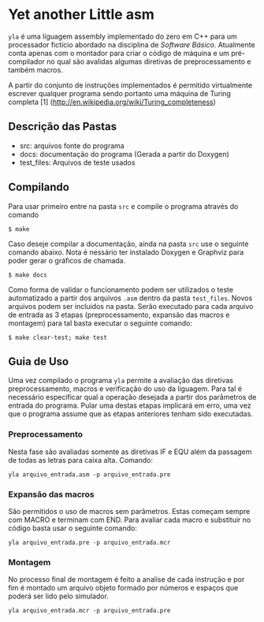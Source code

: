 # Yet another Little asm

`yla` é uma liguagem assembly implementado do zero em C++ para um processador fictício abordado na disciplina de _Software Básico_. Atualmente conta apenas com o montador para criar o código de máquina e um pré-compilador no qual são avalidas algumas diretivas de preprocessamento e também macros.

A partir do conjunto de instruções implementados é permitido virtualmente escrever qualquer programa sendo portanto uma máquina de Turing completa [1]
(http://en.wikipedia.org/wiki/Turing_completeness)

## Descrição das Pastas

 * src: arquivos fonte do programa
 * docs: documentação do programa (Gerada a partir do Doxygen)
 * test_files: Arquivos de teste usados

## Compilando
Para usar primeiro entre na pasta `src` e compile o programa através do comando

```
$ make
```

Caso deseje compilar a documentação, ainda na pasta `src` use o seguinte comando abaixo. Nota é nessário ter instalado Doxygen e Graphviz para poder gerar o gráficos de chamada.

```
$ make docs
```

Como forma de validar o funcionamento podem ser utilizados o teste automatizado a partir dos arquivos `.asm` dentro da pasta `test_files`. Novos arquivos podem ser incluidos na pasta. Serão executado para cada arquivo de entrada as 3 etapas (preprocessamento, expansão das macros e montagem) para tal basta executar o seguinte comando:

```
$ make clear-test; make test
```

## Guia de Uso
Uma vez compilado o programa `yla` permite a avaliação das diretivas preprocessamento, macros e verificação do uso da liguagem. Para tal é necessário especificar qual a operação desejada a partir dos parâmetros de entrada do programa. Pular uma destas etapas implicará em erro, uma vez que o programa assume que as etapas anteriores tenham sido executadas.

### Preprocessamento
Nesta fase são avaliadas somente as diretivas IF e EQU além da passagem de todas as letras para caixa alta. Comando:

```
yla arquivo_entrada.asm -p arquivo_entrada.pre
```

### Expansão das macros
São permitidos o uso de macros sem parâmetros. Estas começam sempre com MACRO e terminam com END. Para avaliar cada macro e substituir no código basta usar o seguinte comando:

```
yla arquivo_entrada.pre -p arquivo_entrada.mcr
```

### Montagem
No processo final de montagem é feito a analise de cada instrução e por fim é montado um arquivo objeto formado por números e espaços que poderá ser lido pelo simulador.
```
yla arquivo_entrada.mcr -p arquivo_entrada.pre
```
